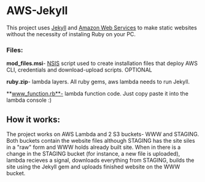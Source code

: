 # AWS-Jekyll

This project uses [Jekyll](https://jekyllrb.com) and [Amazon Web Services](https://aws.amazon.com) to make static websites without the necessity of instaling Ruby on your PC. 



### Files:
**mod_files.msi**- [NSIS](https://nsis.sourceforge.io/Main_Page) script used to create installation files that deploy AWS CLI, credentials and download-upload scripts. OPTIONAL

**ruby.zip**- lambda layers. All ruby gems, aws lambda needs to run Jekyll.

**www_function.rb**- lambda function code. Just copy paste it into the lambda console :)


## How it works:
The project works on AWS Lambda and 2 S3 buckets- WWW and STAGING. Both buckets contain the website files although STAGING has the site siles in a "raw" form and WWW holds already built site. When in there is a change in the STAGING bucket (for instance, a new file is uploaded), lambda recieves a signal, downloads everything from STAGING, builds the site using the Jekyll gem and uploads finished website on the WWW bucket.
